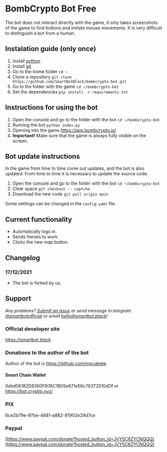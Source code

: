 # BombCrypto Bot Free

The bot does not interact directly with the game, it only takes screenshots of the game to find buttons and imitate mouse movements. It is very difficult to distinguish a bot from a human.

## Instalation guide (only once)

1. Install [python](https://www.python.org/downloads/release/python-399/)
2. Install [git](https://git-scm.com/download/win)
3. Go to the home folder `cd ~`
4. Clone a repository `git clone https://github.com/SmartBotBlack/bombcrypto-bot.git`
5. Go to the folder with the game `cd ~/bombcrypto-bot`
6. Set the dependencies `pip install -r requirements.txt`

## Instructions for using the bot

1. Open the console and go to the folder with the bot `cd ~/bombcrypto-bot`
2. Running the bot `python index.py`
3. Opening into the game https://app.bombcrypto.io/
4. **Important!** Make sure that the game is always fully visible on the screen.

## Bot update instructions

In the game from time to time come out updates, and the bot is also updated. From time to time it is necessary to update the source code.

1. Open the console and go to the folder with the bot `cd ~/bombcrypto-bot`
2. Clear space `git checkout -- captcha`
3. Download the new code `git pull origin main`

Some settings can be changed in the `config.yaml` file.

## Current functionality

- Automatically logs in.
- Sends heroes to work.
- Clicks the new map button.

## Changelog

### 17/12/2021

- The bot is forked by us.

## Support

_Any problems? [Submit an issue](https://github.com/SmartBotBlack/bombcrypto-bot/issues/new) or send message in telegram [@smartbotofficial](https://t.me/smartbotofficial) or email [hello@smartbot.black](hello@smartbot.black)!_

### Official developer site

https://smartbot.black

### Donations to the author of the bot

Author of the bot is https://github.com/mpcabete

#### Smart Chain Wallet

0xbd06182D8360FB7AC1B05e871e56c76372510dDf or https://bot.cryptip.xyz/

### PIX

6ce2b79e-97be-4881-a882-81902e29d7ce

### Paypal

[https://www.paypal.com/donate?hosted_button_id=JVYSC6ZYCNQQQ](https://www.paypal.com/donate?hosted_button_id=JVYSC6ZYCNQQQ)
